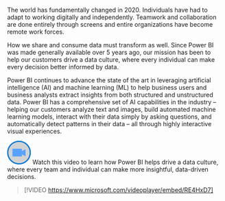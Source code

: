 The world has fundamentally changed in 2020. Individuals have had to adapt to working digitally and independently. Teamwork and collaboration are done entirely through screens and entire organizations have become remote work forces.

How we share and consume data must transform as well. Since Power BI was made generally available over 5 years ago, our mission has been to help our customers drive a data culture, where every individual can make every decision better informed by data.

Power BI continues to advance the state of the art in leveraging artificial intelligence (AI) and machine learning (ML) to help business users and business analysts extract insights from both structured and unstructured data. Power BI has a comprehensive set of AI capabilities in the industry – helping our customers analyze text and images, build automated machine learning models, interact with their data simply by asking questions, and automatically detect patterns in their data – all through highly interactive visual experiences.

![Icon indicating play video](../media/video-icon.png)  Watch this video to learn how Power BI helps drive a data culture, where every team and individual can make more insightful, data-driven decisions.

>[!VIDEO https://www.microsoft.com/videoplayer/embed/RE4HxD7]

